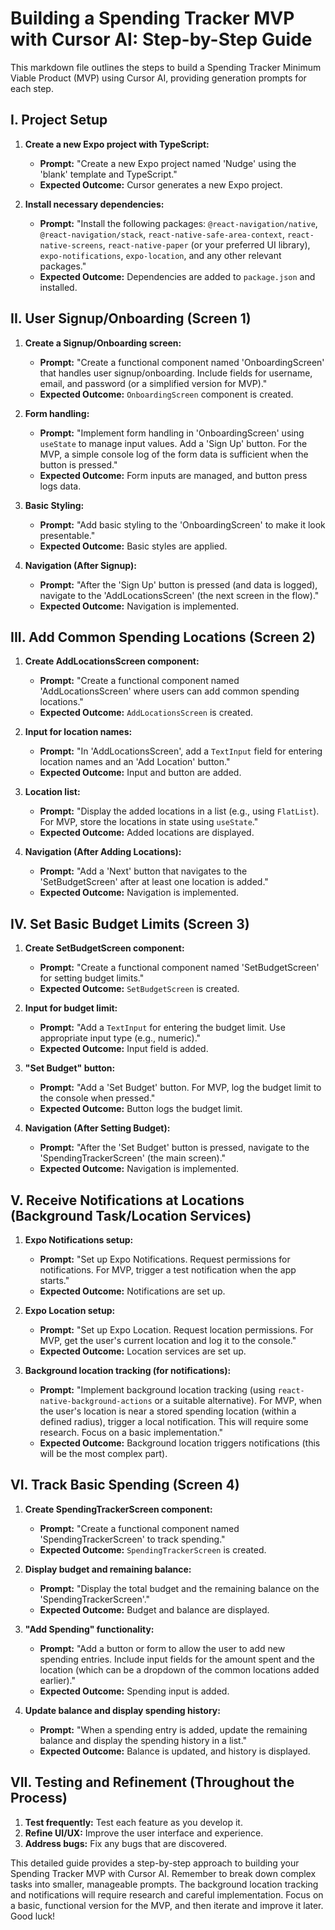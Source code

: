 # Building a Spending Tracker MVP with Cursor AI: Step-by-Step Guide

This markdown file outlines the steps to build a Spending Tracker Minimum Viable Product (MVP) using Cursor AI, providing generation prompts for each step.

## I. Project Setup

1.  **Create a new Expo project with TypeScript:**

    *   **Prompt:** "Create a new Expo project named 'Nudge' using the 'blank' template and TypeScript."
    *   **Expected Outcome:** Cursor generates a new Expo project.

2.  **Install necessary dependencies:**

    *   **Prompt:** "Install the following packages: `@react-navigation/native`, `@react-navigation/stack`, `react-native-safe-area-context`, `react-native-screens`, `react-native-paper` (or your preferred UI library), `expo-notifications`, `expo-location`, and any other relevant packages."
    *   **Expected Outcome:** Dependencies are added to `package.json` and installed.

## II. User Signup/Onboarding (Screen 1)

1.  **Create a Signup/Onboarding screen:**

    *   **Prompt:** "Create a functional component named 'OnboardingScreen' that handles user signup/onboarding. Include fields for username, email, and password (or a simplified version for MVP)."
    *   **Expected Outcome:** `OnboardingScreen` component is created.

2.  **Form handling:**

    *   **Prompt:** "Implement form handling in 'OnboardingScreen' using `useState` to manage input values.  Add a 'Sign Up' button.  For the MVP, a simple console log of the form data is sufficient when the button is pressed."
    *   **Expected Outcome:** Form inputs are managed, and button press logs data.

3.  **Basic Styling:**

    *   **Prompt:** "Add basic styling to the 'OnboardingScreen' to make it look presentable."
    *   **Expected Outcome:** Basic styles are applied.

4.  **Navigation (After Signup):**

    *   **Prompt:** "After the 'Sign Up' button is pressed (and data is logged), navigate to the 'AddLocationsScreen' (the next screen in the flow)."
    *   **Expected Outcome:** Navigation is implemented.

## III. Add Common Spending Locations (Screen 2)

1.  **Create AddLocationsScreen component:**

    *   **Prompt:** "Create a functional component named 'AddLocationsScreen' where users can add common spending locations."
    *   **Expected Outcome:** `AddLocationsScreen` is created.

2.  **Input for location names:**

    *   **Prompt:** "In 'AddLocationsScreen', add a `TextInput` field for entering location names and an 'Add Location' button."
    *   **Expected Outcome:** Input and button are added.

3.  **Location list:**

    *   **Prompt:** "Display the added locations in a list (e.g., using `FlatList`).  For MVP, store the locations in state using `useState`."
    *   **Expected Outcome:** Added locations are displayed.

4.  **Navigation (After Adding Locations):**

    *   **Prompt:** "Add a 'Next' button that navigates to the 'SetBudgetScreen' after at least one location is added."
    *   **Expected Outcome:** Navigation is implemented.

## IV. Set Basic Budget Limits (Screen 3)

1.  **Create SetBudgetScreen component:**

    *   **Prompt:** "Create a functional component named 'SetBudgetScreen' for setting budget limits."
    *   **Expected Outcome:** `SetBudgetScreen` is created.

2.  **Input for budget limit:**

    *   **Prompt:** "Add a `TextInput` for entering the budget limit.  Use appropriate input type (e.g., numeric)."
    *   **Expected Outcome:** Input field is added.

3.  **"Set Budget" button:**

    *   **Prompt:** "Add a 'Set Budget' button.  For MVP, log the budget limit to the console when pressed."
    *   **Expected Outcome:** Button logs the budget limit.

4.  **Navigation (After Setting Budget):**

    *   **Prompt:** "After the 'Set Budget' button is pressed, navigate to the 'SpendingTrackerScreen' (the main screen)."
    *   **Expected Outcome:** Navigation is implemented.

## V. Receive Notifications at Locations (Background Task/Location Services)

1.  **Expo Notifications setup:**

    *   **Prompt:** "Set up Expo Notifications.  Request permissions for notifications.  For MVP, trigger a test notification when the app starts."
    *   **Expected Outcome:** Notifications are set up.

2.  **Expo Location setup:**

    *   **Prompt:** "Set up Expo Location.  Request location permissions.  For MVP, get the user's current location and log it to the console."
    *   **Expected Outcome:** Location services are set up.

3.  **Background location tracking (for notifications):**

    *   **Prompt:** "Implement background location tracking (using `react-native-background-actions` or a suitable alternative).  For MVP, when the user's location is near a stored spending location (within a defined radius), trigger a local notification.  This will require some research.  Focus on a basic implementation."
    *   **Expected Outcome:** Background location triggers notifications (this will be the most complex part).

## VI. Track Basic Spending (Screen 4)

1.  **Create SpendingTrackerScreen component:**

    *   **Prompt:** "Create a functional component named 'SpendingTrackerScreen' to track spending."
    *   **Expected Outcome:** `SpendingTrackerScreen` is created.

2.  **Display budget and remaining balance:**

    *   **Prompt:** "Display the total budget and the remaining balance on the 'SpendingTrackerScreen'."
    *   **Expected Outcome:** Budget and balance are displayed.

3.  **"Add Spending" functionality:**

    *   **Prompt:** "Add a button or form to allow the user to add new spending entries. Include input fields for the amount spent and the location (which can be a dropdown of the common locations added earlier)."
    *   **Expected Outcome:** Spending input is added.

4.  **Update balance and display spending history:**

    *   **Prompt:** "When a spending entry is added, update the remaining balance and display the spending history in a list."
    *   **Expected Outcome:** Balance is updated, and history is displayed.

## VII. Testing and Refinement (Throughout the Process)

1.  **Test frequently:** Test each feature as you develop it.
2.  **Refine UI/UX:** Improve the user interface and experience.
3.  **Address bugs:** Fix any bugs that are discovered.

This detailed guide provides a step-by-step approach to building your Spending Tracker MVP with Cursor AI. Remember to break down complex tasks into smaller, manageable prompts.  The background location tracking and notifications will require research and careful implementation.  Focus on a basic, functional version for the MVP, and then iterate and improve it later.  Good luck!